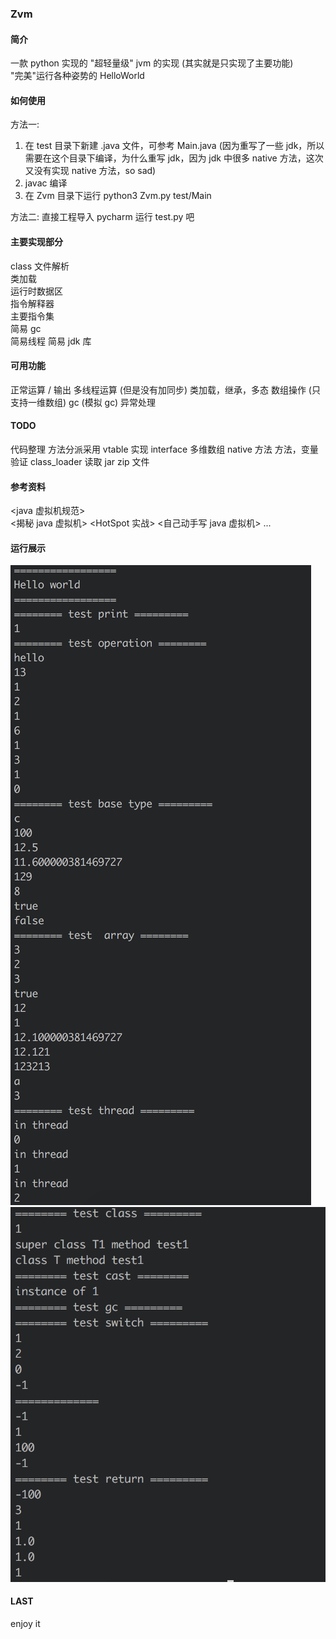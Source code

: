 ### Zvm 

#### 简介
一款 python 实现的 "超轻量级" jvm 的实现 (其实就是只实现了主要功能)  
"完美"运行各种姿势的 HelloWorld  

#### 如何使用
方法一:
1. 在 test 目录下新建 .java 文件，可参考 Main.java (因为重写了一些 jdk，所以需要在这个目录下编译，为什么重写 jdk，因为 jdk 中很多 native 方法，这次又没有实现 native 方法，so sad)
2. javac 编译
3. 在 Zvm 目录下运行 python3 Zvm.py test/Main

方法二:
直接工程导入 pycharm 运行 test.py 吧

#### 主要实现部分
class 文件解析  
类加载  
运行时数据区  
指令解释器  
主要指令集  
简易 gc  
简易线程
简易 jdk 库  

#### 可用功能
正常运算 / 输出
多线程运算 (但是没有加同步)
类加载，继承，多态
数组操作 (只支持一维数组)
gc (模拟 gc)
异常处理

#### TODO
代码整理
方法分派采用 vtable
实现 interface
多维数组
native 方法
方法，变量验证
class_loader 读取 jar zip 文件  

#### 参考资料
<java 虚拟机规范>  
<揭秘 java 虚拟机>
<HotSpot 实战>
<自己动手写 java 虚拟机>
...

#### 运行展示
![run1](./res/pic1.png)
![run2](./res/pic2.png)

#### LAST
enjoy it
